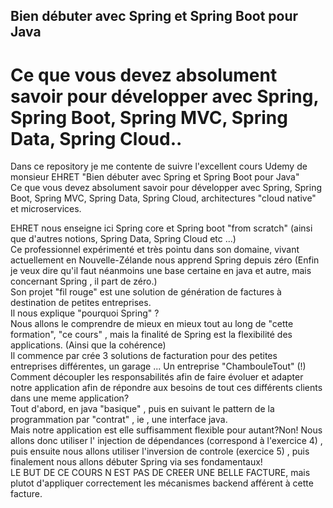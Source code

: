 ## Bien débuter avec Spring et Spring Boot pour Java<br>
# Ce que vous devez absolument savoir pour développer avec Spring, Spring Boot, Spring MVC, Spring Data, Spring Cloud..<br>


Dans ce repository je me contente de suivre l'excellent cours Udemy de monsieur EHRET "Bien débuter avec Spring et Spring Boot pour Java" <br>
Ce que vous devez absolument savoir pour développer avec Spring, Spring Boot, Spring MVC, Spring Data, Spring Cloud, architectures "cloud native" et microservices.<br>

EHRET nous enseigne ici Spring core et Spring boot "from scratch" (ainsi que d'autres notions, Spring Data, Spring Cloud etc ...) <br>
Ce professionnel expérimenté et très pointu dans son domaine, vivant actuellement en Nouvelle-Zélande nous apprend Spring depuis zéro (Enfin je veux dire qu'il faut néanmoins une base certaine en java et autre, mais concernant Spring , il part de zéro.)<br>
Son projet "fil rouge" est une solution de génération de factures à destination de petites entreprises.<br>
Il nous explique "pourquoi Spring" ?<br>
Nous allons le comprendre de mieux en mieux tout au long de "cette formation", "ce cours" , mais la finalité de Spring est la flexibilité des applications. (Ainsi que la cohérence) <br>
Il commence par crée 3 solutions de facturation pour des petites entreprises différentes, un garage ... Un entreprise "ChambouleTout" (!) <br>
Comment découpler les responsabilités afin de faire évoluer et adapter notre application afin de répondre aux besoins de tout ces différents clients dans une meme application?<br>
Tout d'abord, en java "basique" , puis en suivant le pattern de la programmation par "contrat" , ie , une interface java.<br>
Mais notre application est elle suffisamment flexible pour autant?Non! Nous allons donc utiliser l' injection de dépendances (correspond à l'exercice 4) ,  <br>
puis ensuite nous allons utiliser l'inversion de controle (exercice 5) , puis finalement nous allons débuter Spring via ses fondamentaux! <br>
LE BUT DE CE COURS N EST PAS DE CREER UNE BELLE FACTURE, mais plutot d'appliquer correctement les mécanismes backend afférent à cette facture. <br>


